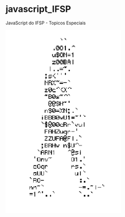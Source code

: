 # javascript_IFSP
JavaScript do IFSP - Topicos Especiais

![homem-letra](https://github.com/tkotrevas/javascript_IFSP/blob/main/homem-letra.gif)
